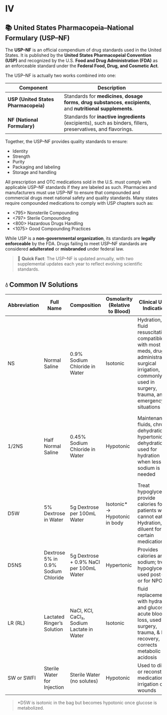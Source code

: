 # IV

## 📚 United States Pharmacopeia–National Formulary (USP–NF)

The **USP–NF** is an official compendium of drug standards used in the United States. It is published by the **United States Pharmacopeial Convention (USP)** and recognized by the U.S. **Food and Drug Administration (FDA)** as an enforceable standard under the **Federal Food, Drug, and Cosmetic Act**.

The USP–NF is actually two works combined into one:

| Component  | Description |
|------------|-------------|
| **USP (United States Pharmacopeia)** | Standards for **medicines**, **dosage forms**, **drug substances**, **excipients**, and **nutritional supplements**. |
| **NF (National Formulary)** | Standards for **inactive ingredients** (excipients), such as binders, fillers, preservatives, and flavorings. |

Together, the USP–NF provides quality standards to ensure:

- Identity
- Strength
- Purity
- Packaging and labeling
- Storage and handling

All prescription and OTC medications sold in the U.S. must comply with applicable USP–NF standards if they are labeled as such. Pharmacies and manufacturers must use USP–NF to ensure that compounded and commercial drugs meet national safety and quality standards. Many states require compounded medications to comply with USP chapters such as:

- <795> Nonsterile Compounding
- <797> Sterile Compounding
- <800> Hazardous Drugs Handling
- <1075> Good Compounding Practices

While USP is a **non-governmental organization**, its standards are **legally enforceable** by the FDA. Drugs failing to meet USP–NF standards are considered **adulterated** or **misbranded** under federal law.

> 🧠 **Quick Fact**: The USP–NF is updated annually, with two supplemental updates each year to reflect evolving scientific standards.

## 💧 Common IV Solutions

| Abbreviation | Full Name  | Composition | Osmolarity (Relative to Blood) | Clinical Use / Indication | Special Considerations |
|--------------|------------|-------------|--------------------------------|--------------------------|------------------------|
| NS | Normal Saline | 0.9% Sodium Chloride in Water | Isotonic | Hydration, fluid resuscitation, compatible with most meds, drug administration, surgical irrigation, commonly used in surgery, trauma, and emergency situations | Can cause hyperchloremic acidosis with large volumes, not ideal for patients with conditions like heart failure due to sodium content |
| 1/2NS | Half Normal Saline | 0.45% Sodium Chloride in Water | Hypotonic | Maintenance fluids, chronic dehydration, hypertonic dehydration, used for hydration when less sodium is needed | Avoid in head trauma or hyponatremia, not suitable for resuscitation, caution in patietnts with liver disease as it can exacerbate fluid shifts |
| D5W | 5% Dextrose in Water | 5g Dextrose per 100mL Water | Isotonic* → Hypotonic in body | Treat hypoglycemia, provide calories for patients who cannot eat, Hydration, diluent for certain medications | Avoid in diabetics; becomes hypotonic after metabolism, not a source of electrolytes |
| D5NS | Dextrose 5% in 0.9% Sodium Chloride | 5g Dextrose + 0.9% NaCl per 100mL Water | Hypertonic | Provides calories and sodium; treat hypoglycemia, used post-op or for NPO pts | Monitor for fluid overload; avoid in renal or cardiac pts |
| LR (RL) | Lactated Ringer’s Solution | NaCl, KCl, CaCl₂, Sodium Lactate in Water | Isotonic | fluid replacement with hydration and glucose, acute blood loss, used in surgery, trauma, & burn recovery, corrects metabolic acidosis | Contains potassium—use cautiously in renal failure |
| SW or SWFI | Sterile Water for Injection | Sterile Water (no solutes) | Hypotonic | Used to dilute or reconstitute medications, irrigation of wounds | NEVER give IV push—risk of hemolysis |

> *D5W is isotonic in the bag but becomes hypotonic once glucose is metabolized.
